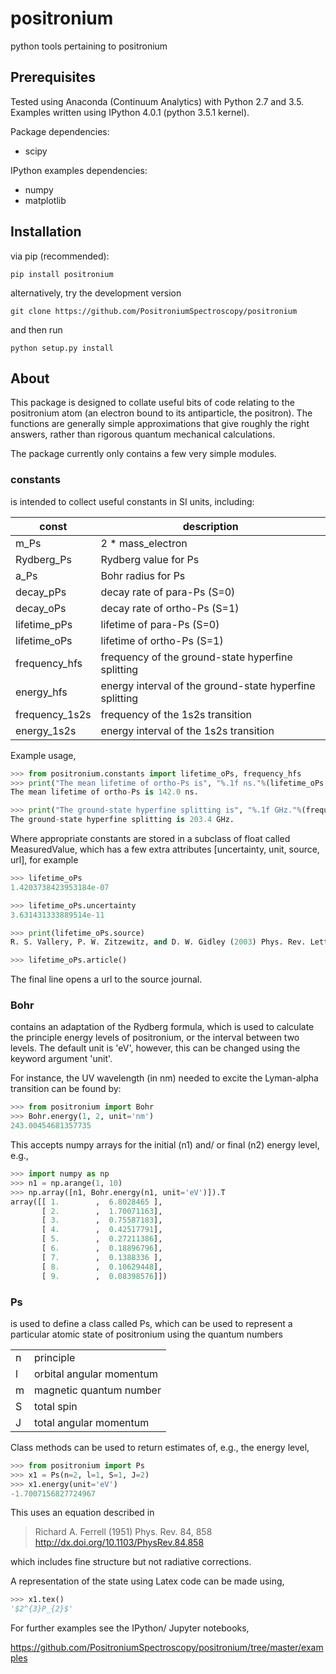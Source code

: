 # positronium
python tools pertaining to positronium

## Prerequisites

Tested using Anaconda (Continuum Analytics) with Python 2.7 and 3.5.  Examples written using IPython 4.0.1 (python 3.5.1 kernel).

Package dependencies:

* scipy

IPython examples dependencies:

* numpy
* matplotlib

## Installation

via pip (recommended):

```
pip install positronium
```

alternatively, try the development version

```
git clone https://github.com/PositroniumSpectroscopy/positronium
```

and then run

```
python setup.py install
```


## About

This package is designed to collate useful bits of code relating to the positronium atom
(an electron bound to its antiparticle, the positron).  The functions are generally simple
approximations that give roughly the right answers, rather than rigorous quantum mechanical
calculations.

The package currently only contains a few very simple modules.

### constants

is intended to collect useful constants in SI units, including:

|const          | description                                              |
|---------------|----------------------------------------------------------|
|m_Ps           | 2 * mass_electron                                        | 
|Rydberg_Ps     | Rydberg value for Ps                                     |
|a_Ps           | Bohr radius for Ps                                       |
|decay_pPs      | decay rate of para-Ps (S=0)                              |
|decay_oPs      | decay rate of ortho-Ps (S=1)                             |
|lifetime_pPs   | lifetime of para-Ps (S=0)                                |
|lifetime_oPs   | lifetime of ortho-Ps (S=1)                               |
|frequency_hfs  | frequency of the ground-state hyperfine splitting        |
|energy_hfs     | energy interval of the ground-state hyperfine splitting  |
|frequency_1s2s | frequency of the 1s2s transition                         |
|energy_1s2s    | energy interval of the 1s2s transition                   | 

Example usage,

```python
>>> from positronium.constants import lifetime_oPs, frequency_hfs
>>> print("The mean lifetime of ortho-Ps is", "%.1f ns."%(lifetime_oPs * 1e9))
The mean lifetime of ortho-Ps is 142.0 ns.

>>> print("The ground-state hyperfine splitting is", "%.1f GHz."%(frequency_hfs * 1e-9))
The ground-state hyperfine splitting is 203.4 GHz.
```

Where appropriate constants are stored in a subclass of float called MeasuredValue, which
has a few extra attributes [uncertainty, unit, source, url], for example

```python
>>> lifetime_oPs
1.4203738423953184e-07

>>> lifetime_oPs.uncertainty
3.631431333889514e-11

>>> print(lifetime_oPs.source)
R. S. Vallery, P. W. Zitzewitz, and D. W. Gidley (2003) Phys. Rev. Lett. 90, 203402

>>> lifetime_oPs.article()
```

The final line opens a url to the source journal. 

### Bohr

contains an adaptation of the Rydberg formula, which is used to calculate the principle
energy levels of positronium, or the interval between two levels.  The default unit is 'eV',
however, this can be changed using the keyword argument 'unit'.

For instance, the UV wavelength (in nm) needed to excite the Lyman-alpha transition can be found by:

```python
>>> from positronium import Bohr
>>> Bohr.energy(1, 2, unit='nm')
243.00454681357735
```

This accepts numpy arrays for the initial (n1) and/ or final (n2) energy level, e.g.,

```python
>>> import numpy as np
>>> n1 = np.arange(1, 10)
>>> np.array([n1, Bohr.energy(n1, unit='eV')]).T
array([[ 1.        ,  6.8028465 ],
       [ 2.        ,  1.70071163],
       [ 3.        ,  0.75587183],
       [ 4.        ,  0.42517791],
       [ 5.        ,  0.27211386],
       [ 6.        ,  0.18896796],
       [ 7.        ,  0.1388336 ],
       [ 8.        ,  0.10629448],
       [ 9.        ,  0.08398576]])
```

### Ps

is used to define a class called Ps, which can be used to represent a particular atomic state
of positronium using the quantum numbers 

|     |                          |
|-----|--------------------------|
| n   | principle                | 
| l   | orbital angular momentum |
| m   | magnetic quantum number  |
| S   | total spin               |
| J   | total angular momentum   |

Class methods can be used to return estimates of, e.g., the energy level,

```python
>>> from positronium import Ps
>>> x1 = Ps(n=2, l=1, S=1, J=2)
>>> x1.energy(unit='eV')
-1.7007156827724967
```

This uses an equation described in 

> Richard A. Ferrell (1951) Phys. Rev. 84, 858
> http://dx.doi.org/10.1103/PhysRev.84.858

which includes fine structure but not radiative corrections.

A representation of the state using Latex code can be made using,

```python
>>> x1.tex()
'$2^{3}P_{2}$'
```

For further examples see the IPython/ Jupyter notebooks,

https://github.com/PositroniumSpectroscopy/positronium/tree/master/examples
